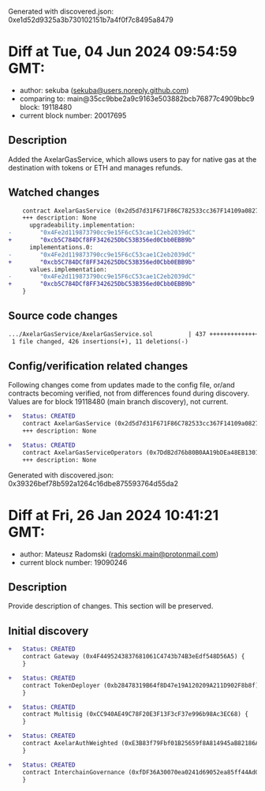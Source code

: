 Generated with discovered.json: 0xe1d52d9325a3b730102151b7a4f0f7c8495a8479

# Diff at Tue, 04 Jun 2024 09:54:59 GMT:

- author: sekuba (<sekuba@users.noreply.github.com>)
- comparing to: main@35cc9bbe2a9c9163e503882bcb76877c4909bbc9 block: 19118480
- current block number: 20017695

## Description

Added the AxelarGasService, which allows users to pay for native gas at the destination with tokens or ETH and manages refunds.

## Watched changes

```diff
    contract AxelarGasService (0x2d5d7d31F671F86C782533cc367F14109a082712) {
    +++ description: None
      upgradeability.implementation:
-        "0x4Fe2d119873790cc9e15F6cC53cae1C2eb2039dC"
+        "0xcb5C784DCf8FF342625DbC53B356ed0Cbb0EBB9b"
      implementations.0:
-        "0x4Fe2d119873790cc9e15F6cC53cae1C2eb2039dC"
+        "0xcb5C784DCf8FF342625DbC53B356ed0Cbb0EBB9b"
      values.implementation:
-        "0x4Fe2d119873790cc9e15F6cC53cae1C2eb2039dC"
+        "0xcb5C784DCf8FF342625DbC53B356ed0Cbb0EBB9b"
    }
```

## Source code changes

```diff
.../AxelarGasService/AxelarGasService.sol          | 437 ++++++++++++++++++++-
 1 file changed, 426 insertions(+), 11 deletions(-)
```

## Config/verification related changes

Following changes come from updates made to the config file,
or/and contracts becoming verified, not from differences found during
discovery. Values are for block 19118480 (main branch discovery), not current.

```diff
+   Status: CREATED
    contract AxelarGasService (0x2d5d7d31F671F86C782533cc367F14109a082712)
    +++ description: None
```

```diff
+   Status: CREATED
    contract AxelarGasServiceOperators (0x7DdB2d76b80B0AA19bDEa48EB1301182F4CeefbC)
    +++ description: None
```

Generated with discovered.json: 0x39326bef78b592a1264c16dbe875593764d55da2

# Diff at Fri, 26 Jan 2024 10:41:21 GMT:

- author: Mateusz Radomski (<radomski.main@protonmail.com>)
- current block number: 19090246

## Description

Provide description of changes. This section will be preserved.

## Initial discovery

```diff
+   Status: CREATED
    contract Gateway (0x4F4495243837681061C4743b74B3eEdf548D56A5) {
    }
```

```diff
+   Status: CREATED
    contract TokenDeployer (0xb28478319B64f8D47e19A120209A211D902F8b8f) {
    }
```

```diff
+   Status: CREATED
    contract Multisig (0xCC940AE49C78F20E3F13F3cF37e996b98Ac3EC68) {
    }
```

```diff
+   Status: CREATED
    contract AxelarAuthWeighted (0xE3B83f79Fbf01B25659f8A814945aB82186A8AD0) {
    }
```

```diff
+   Status: CREATED
    contract InterchainGovernance (0xfDF36A30070ea0241d69052ea85ff44Ad0476a66) {
    }
```
